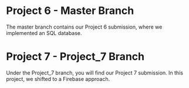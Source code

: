 # Project 6 - Master Branch

The master branch contains our Project 6 submission, where we implemented an SQL database.

# Project 7 - Project_7 Branch

Under the Project_7 branch, you will find our Project 7 submission. In this project, we shifted to a Firebase approach.
